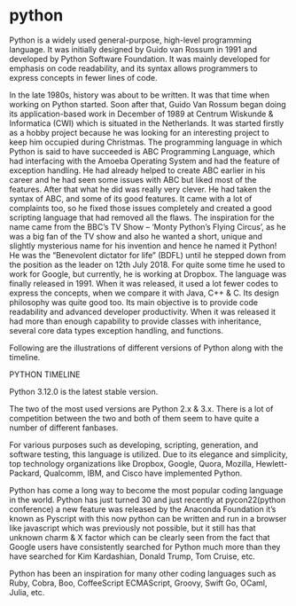 # python
Python is a widely used general-purpose, high-level programming language. It was initially designed by Guido van Rossum in 1991 and developed by Python Software Foundation. It was mainly developed for emphasis on code readability, and its syntax allows programmers to express concepts in fewer lines of code.

In the late 1980s, history was about to be written. It was that time when working on Python started. Soon after that, Guido Van Rossum began doing its application-based work in December of 1989 at Centrum Wiskunde & Informatica (CWI) which is situated in the Netherlands. It was started firstly as a hobby project because he was looking for an interesting project to keep him occupied during Christmas. The programming language in which Python is said to have succeeded is ABC Programming Language, which had interfacing with the Amoeba Operating System and had the feature of exception handling. He had already helped to create ABC earlier in his career and he had seen some issues with ABC but liked most of the features. After that what he did was really very clever. He had taken the syntax of ABC, and some of its good features. It came with a lot of complaints too, so he fixed those issues completely and created a good scripting language that had removed all the flaws. The inspiration for the name came from the BBC’s TV Show – ‘Monty Python’s Flying Circus’, as he was a big fan of the TV show and also he wanted a short, unique and slightly mysterious name for his invention and hence he named it Python! He was the “Benevolent dictator for life” (BDFL) until he stepped down from the position as the leader on 12th July 2018. For quite some time he used to work for Google, but currently, he is working at Dropbox. 
The language was finally released in 1991. When it was released, it used a lot fewer codes to express the concepts, when we compare it with Java, C++ & C. Its design philosophy was quite good too. Its main objective is to provide code readability and advanced developer productivity. When it was released it had more than enough capability to provide classes with inheritance, several core data types exception handling, and functions. 

Following are the illustrations of different versions of Python along with the timeline. 
 

PYTHON TIMELINE

Python 3.12.0 is the latest stable version. 

The two of the most used versions are Python 2.x & 3.x. There is a lot of competition between the two and both of them seem to have quite a number of different fanbases. 

For various purposes such as developing, scripting, generation, and software testing, this language is utilized. Due to its elegance and simplicity, top technology organizations like Dropbox, Google, Quora, Mozilla, Hewlett-Packard, Qualcomm, IBM, and Cisco have implemented Python. 

Python has come a long way to become the most popular coding language in the world. Python has just turned 30 and just recently at pycon22(python conference) a new feature was released by the Anaconda Foundation it’s known as Pyscript with this now python can be written and run in a browser like javascript which was previously not possible, but it still has that unknown charm & X factor which can be clearly seen from the fact that Google users have consistently searched for Python much more than they have searched for Kim Kardashian, Donald Trump, Tom Cruise, etc. 

Python has been an inspiration for many other coding languages such as Ruby, Cobra, Boo, CoffeeScript ECMAScript, Groovy, Swift Go, OCaml, Julia, etc.

